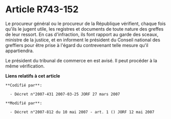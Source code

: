 # Article R743-152

Le procureur général ou le procureur de la République vérifient, chaque fois qu'ils le jugent utile, les registres et
documents de toute nature des greffes de leur ressort. En cas d'infraction, ils font rapport au garde des sceaux, ministre de
la justice, et en informent le président du Conseil national des greffiers pour être prise à l'égard du contrevenant telle
mesure qu'il appartiendra.

Le président du tribunal de commerce en est avisé. Il peut procéder à la même vérification.

**Liens relatifs à cet article**

	**Codifié par**:

	  - Décret n°2007-431 2007-03-25 JORF 27 mars 2007

	**Modifié par**:

	  - Décret n°2007-812 du 10 mai 2007 - art. 1 () JORF 12 mai 2007
